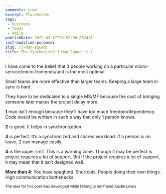 ```yaml
---
comments: true
excerpt: Placeholder 
tags:
 - business
 - teams
 - agile
publishDate: 2022-03-17T20:52:08.052481
last-modified-purpose:
slug: /3-man-squad/
title: The Synchonized 3 Man Squad +/-1
---
```


I have come to the belief that 3 people working on a particular micro-service/micro frontends/unit is the most optimal.

Small teams are more effective than larger teams. Keeping a large team in sync is hard.

They have to be dedicated to a single MS/MF because the cost of bringing someone later makes the project delay more.

**1** man isn’t enough because they’ll have too much freedom/dependency. Code would be written in such a way that only 1 person knows.

**2** is good. It helps in synchronization.

**3** is perfect. It’s a synchronized and shared workload. If a person is on leave, 2 can manage easily.

**4** is the upper limit. This is a warning zone. Though it may be perfect is project requires a lot of support. But if the project requires a lot of support, it may mean that it isn’t designed well.

**More than 4**: You have spaghetti. Shortcuts. People doing their own things. High communication bottlenecks.

<sup>The idea for this post was developed while talking to my friend Austin Lewis</sup>